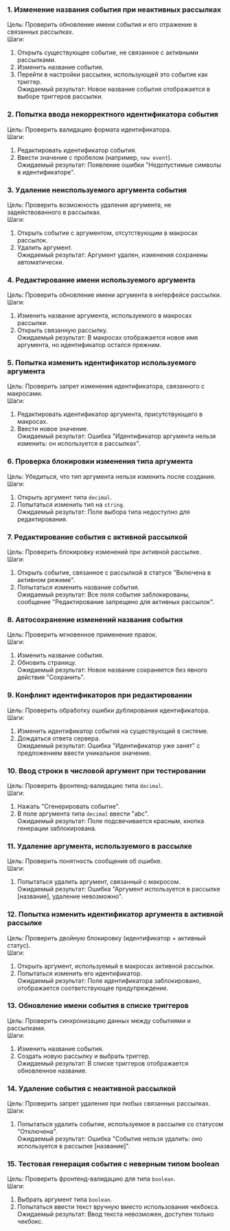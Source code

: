 ### 1. **Изменение названия события при неактивных рассылках**  
Цель: Проверить обновление имени события и его отражение в связанных рассылках.  
Шаги:  
1. Открыть существующее событие, не связанное с активными рассылками.  
2. Изменить название события.  
3. Перейти в настройки рассылки, использующей это событие как триггер.  
Ожидаемый результат: Новое название события отображается в выборе триггеров рассылки.  

### 2. **Попытка ввода некорректного идентификатора события**  
Цель: Проверить валидацию формата идентификатора.  
Шаги:  
1. Редактировать идентификатор события.  
2. Ввести значение с пробелом (например, `new event`).  
Ожидаемый результат: Появление ошибки "Недопустимые символы в идентификаторе".  

### 3. **Удаление неиспользуемого аргумента события**  
Цель: Проверить возможность удаления аргумента, не задействованного в рассылках.  
Шаги:  
1. Открыть событие с аргументом, отсутствующим в макросах рассылок.  
2. Удалить аргумент.  
Ожидаемый результат: Аргумент удален, изменения сохранены автоматически.  

### 4. **Редактирование имени используемого аргумента**  
Цель: Проверить обновление имени аргумента в интерфейсе рассылки.  
Шаги:  
1. Изменить название аргумента, используемого в макросах рассылки.  
2. Открыть связанную рассылку.  
Ожидаемый результат: В макросах отображается новое имя аргумента, но идентификатор остался прежним.  

### 5. **Попытка изменить идентификатор используемого аргумента**  
Цель: Проверить запрет изменения идентификатора, связанного с макросами.  
Шаги:  
1. Редактировать идентификатор аргумента, присутствующего в макросах.  
2. Ввести новое значение.  
Ожидаемый результат: Ошибка "Идентификатор аргумента нельзя изменить: он используется в рассылках".  

### 6. **Проверка блокировки изменения типа аргумента**  
Цель: Убедиться, что тип аргумента нельзя изменить после создания.  
Шаги:  
1. Открыть аргумент типа `decimal`.  
2. Попытаться изменить тип на `string`.  
Ожидаемый результат: Поле выбора типа недоступно для редактирования.  

### 7. **Редактирование события с активной рассылкой**  
Цель: Проверить блокировку изменений при активной рассылке.  
Шаги:  
1. Открыть событие, связанное с рассылкой в статусе "Включена в активном режиме".  
2. Попытаться изменить название события.  
Ожидаемый результат: Все поля события заблокированы, сообщение "Редактирование запрещено для активных рассылок".  

### 8. **Автосохранение изменений названия события**  
Цель: Проверить мгновенное применение правок.  
Шаги:  
1. Изменить название события.  
2. Обновить страницу.  
Ожидаемый результат: Новое название сохраняется без явного действия "Сохранить".  

### 9. **Конфликт идентификаторов при редактировании**  
Цель: Проверить обработку ошибки дублирования идентификатора.  
Шаги:  
1. Изменить идентификатор события на существующий в системе.  
2. Дождаться ответа сервера.  
Ожидаемый результат: Ошибка "Идентификатор уже занят" с предложением ввести уникальное значение.  

### 10. **Ввод строки в числовой аргумент при тестировании**  
Цель: Проверить фронтенд-валидацию типа `decimal`.  
Шаги:  
1. Нажать "Сгенерировать событие".  
2. В поле аргумента типа `decimal` ввести "abc".  
Ожидаемый результат: Поле подсвечивается красным, кнопка генерации заблокирована.  

### 11. **Удаление аргумента, используемого в рассылке**  
Цель: Проверить понятность сообщения об ошибке.  
Шаги:  
1. Попытаться удалить аргумент, связанный с макросом.  
Ожидаемый результат: Ошибка "Аргумент используется в рассылке [название], удаление невозможно".  

### 12. **Попытка изменить идентификатор аргумента в активной рассылке**  
Цель: Проверить двойную блокировку (идентификатор + активный статус).  
Шаги:  
1. Открыть аргумент, используемый в макросах активной рассылки.  
2. Попытаться изменить его идентификатор.  
Ожидаемый результат: Поле идентификатора заблокировано, отображается соответствующее предупреждение.  

### 13. **Обновление имени события в списке триггеров**  
Цель: Проверить синхронизацию данных между событиями и рассылками.  
Шаги:  
1. Изменить название события.  
2. Создать новую рассылку и выбрать триггер.  
Ожидаемый результат: В списке триггеров отображается обновленное название.  

### 14. **Удаление события с неактивной рассылкой**  
Цель: Проверить запрет удаления при любых связанных рассылках.  
Шаги:  
1. Попытаться удалить событие, используемое в рассылке со статусом "Отключена".  
Ожидаемый результат: Ошибка "Событие нельзя удалить: оно используется в рассылке [название]".  

### 15. **Тестовая генерация события с неверным типом boolean**  
Цель: Проверить фронтенд-валидацию для типа `boolean`.  
Шаги:  
1. Выбрать аргумент типа `boolean`.  
2. Попытаться ввести текст вручную вместо использования чекбокса.  
Ожидаемый результат: Ввод текста невозможен, доступен только чекбокс.